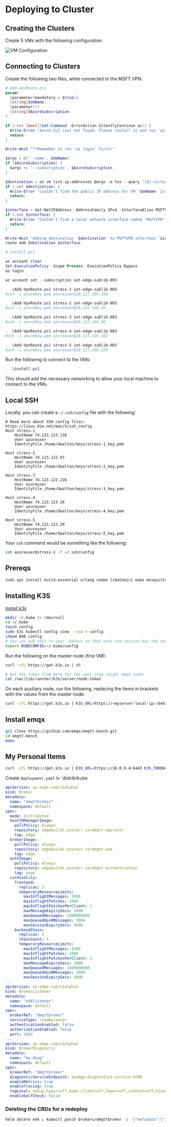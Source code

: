 # Deploying to Cluster

## Creating the Clusters

Create 5 VMs with the following configuration:

![VM Configuration](imgs/vm.png)

## Connecting to Clusters

Create the following two files, while connected to the MSFT VPN.

```powershell
# Add-VpnRoute.ps1
param(
  [parameter(mandatory = $true)]
  [string]$VmName,
  [parameter()]
  [string]$AzureSubscription
)

if (-not [bool](Get-Command -ErrorAction SilentlyContinue az)) {
  Write-Error "Azure CLI (az) not found. Please install it and run 'az login' before using this script"
  return
}

Write-Host "**Remember to run 'az login' first!"

$args = @('--name', $VmName)
if ($AzureSubscription) {
  $args += '--subscription', $AzureSubscription
}

$destination = az vm list-ip-addresses @args -o tsv --query "[0].virtualMachine.network.publicIpAddresses[0].ipAddress"
if (-not $destination) {
  Write-Error "Couldn't find the public IP address for VM '$VmName' in subscription '$AzureSubscription'"
  return;
}

$interface = Get-NetIPAddress -AddressFamily IPv4 -InterfaceAlias MSFTVPN-Manual | foreach { $_.IPAddress }
if (-not $interface) {
  Write-Error "Couldn't find a local network interface named 'MSFTVPN'"
  return;
}

Write-Host "Adding destination '$destination' to MSFTVPN interface '$interface'..."
route add $destination $interface
```

```powershell
# install.ps1

az account clear
Set-ExecutionPolicy -Scope Process -ExecutionPolicy Bypass
az login

az account set --subscription iot-edge-sublib-003

. .\Add-VpnRoute.ps1 stress-1 iot-edge-sublib-003
#ssh -i azureKey.pem azureuser@20.127.195.100

. .\Add-VpnRoute.ps1 stress-2 iot-edge-sublib-003
#ssh -i azureKey.pem azureuser@20.127.148.26

. .\Add-VpnRoute.ps1 stress-3 iot-edge-sublib-003
#ssh -i azureKey.pem azureuser@20.127.144.89

. .\Add-VpnRoute.ps1 stress-4 iot-edge-sublib-003
#ssh -i azureKey.pem azureuser@20.127.145.182

. .\Add-VpnRoute.ps1 stress-5 iot-edge-sublib-003
#ssh -i azureKey.pem azureuser@20.127.146.229
```

Run the following to connect to the VMs:

```powershell
. .\install.ps1
```

This should add the necessary networking to allow your local machine to connect to the VMs.

## Local SSH

Locally, you can create a `~/.ssh/config` file with the following:

```
# Read more about SSH config files: https://linux.die.net/man/5/ssh_config
Host stress-1
    HostName 74.123.123.138
    User azureuser
    IdentityFile /home/dwalton/keys/stress-1_key.pem

Host stress-2
    HostName 74.123.122.97
    User azureuser
    IdentityFile /home/dwalton/keys/stress-2_key.pem

Host stress-3
    HostName 74.123.122.216
    User azureuser
    IdentityFile /home/dwalton/keys/stress-3_key.pem

Host stress-4
    HostName 74.123.123.28
    User azureuser
    IdentityFile /home/dwalton/keys/stress-4_key.pem

Host stress-5
    HostName 74.123.123.29
    User azureuser
    IdentityFile /home/dwalton/keys/stress-5_key.pem
```

Your `ssh` command would be something like the following:

```bash
ssh azureuser@stress-1 -F ~/.ssh/config
```

## Prereqs

```bash
sudo apt install build-essential erlang cmake libatomic1 make mosquitto
```

## Installing K3S

[Install k3s](https://docs.k3s.io/quick-start)

```bash
mkdir ~/.kube 2> /dev/null
cd ~/.kube
touch config
sudo k3s kubectl config view --raw > config
chmod 600 config
# You can add this to your .bashrc so that each ssh session has the correct config
export KUBECONFIG=~/.kube/config
```

Run the following on the master node (first VM):

```bash
curl -sfL https://get.k3s.io | sh -

# Get the token from here for the next step (might need sudo)
cat /var/lib/rancher/k3s/server/node-token
```

On each auxiliary node, run the following, replacing the items in brackets with the values from the master node:

```bash
curl -sfL https://get.k3s.io | K3S_URL=https://<myserver-local-ip>:6443 K3S_TOKEN=<mynodetoken> sh -
```

## Install emqx

```bash
git clone https://github.com/emqx/emqtt-bench.git
cd emqtt-bench
make
```



## My Personal Items

```bash
curl -sfL https://get.k3s.io | K3S_URL=https://10.0.0.4:6443 K3S_TOKEN="K10f9e9aa4834d2970ec6c7e7d04d8962e85bed0f410ecfc6df825d5f93da2a7d9b::server:bc36674877fc50437d481d678aec36ef" sh -
```

Create `deployment.yaml` in `distrib/kube

```yaml
apiVersion: az-edge.com/v1alpha2
kind: Broker
metadata:
  name: "dmqttbroker"
  namespace: default
spec:
  mode: distributed
  healthManagerImage:
    pullPolicy: Always
    repository: edgebuilds.azurecr.io/dmqtt-operator
    tag: edge
  brokerImage:
    pullPolicy: Always
    repository: edgebuilds.azurecr.io/dmqtt-pod
    tag: edge
  authImage:
    pullPolicy: Always
    repository: edgebuilds.azurecr.io/dmqtt-authentication
    tag: edge
  cardinality:
    frontend:
      replicas: 5
      temporaryResourceLimits:
        maxInflightMessages: 1000
        maxInflightPatches: 1000
        maxInflightPatchesPerClient: 1
        maxMessageExpirySecs: 3600
        maxQueuedMessages: 1000000000
        maxQueuedQos0Messages: 2000
        maxSessionExpirySecs: 3600
    backendChain:
      replicas: 2
      chainCount: 5
      temporaryResourceLimits:
        maxInflightMessages: 1000
        maxInflightPatches: 1000
        maxInflightPatchesPerClient: 1
        maxMessageExpirySecs: 3600
        maxQueuedMessages: 1000000000
        maxQueuedQos0Messages: 2000
        maxSessionExpirySecs: 3600
---
apiVersion: az-edge.com/v1alpha2
kind: BrokerListener
metadata:
  name: "e4klistener"
  namespace: default
spec:
  brokerRef: "dmqttbroker"
  serviceType: loadBalancer
  authenticationEnabled: false
  authorizationEnabled: false
  port: 1883
---
apiVersion: az-edge.com/v1alpha2
kind: BrokerDiagnostic
metadata:
  name: "my-diag"
  namespace: default
spec:
  brokerRef: "dmqttbroker"
  diagnosticServiceEndpoint: azedge-diagnostics-service:9700
  enableMetrics: true
  enableTracing: true
  logLevel: debug,hyper=off,kube_client=off,tower=off,conhash=off,h2=off
  enableSelfCheck: false
```

### Deleting the CRDs for a redeploy

```bash
helm delete e4k ; kubectl patch brokers/dmqttbroker -p '{"metadata":{"finalizers":[]}}' --type=merge ; kubectl delete crd  brokers.az-edge.com brokerauthentications.az-edge.com  brokerauthorizations.az-edge.com brokerdiagnostics.az-edge.com brokerlisteners.az-edge.com  brokers.az-edge.com diagnosticservices.az-edge.com mqttbridgetopicmaps.az-edge.com mqttbridgeconnectors.az-edge.com
```
